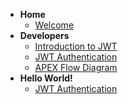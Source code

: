 - **Home**
  - [Welcome](docs/home.md)
- **Developers**
  - [Introduction to JWT](docs/dev/introduction.md)
  - [JWT Authentication](docs/dev/jwt-auth.md)
  - [APEX Flow Diagram](docs/dev/apex-flow-diagram.md)
- **Hello World!**
  - [JWT Authentication](docs/hello-world/jwt-auth.md)
